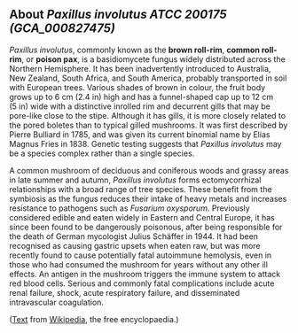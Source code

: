 About *Paxillus involutus ATCC 200175 (GCA\_000827475)* 
-------------------------------------------------------



*Paxillus involutus*, commonly known as the **brown roll-rim**, **common
roll-rim**, or **poison pax**, is a basidiomycete fungus widely
distributed across the Northern Hemisphere. It has been inadvertently
introduced to Australia, New Zealand, South Africa, and South America,
probably transported in soil with European trees. Various shades of
brown in colour, the fruit body grows up to 6 cm (2.4 in) high and has a
funnel-shaped cap up to 12 cm (5 in) wide with a distinctive inrolled
rim and decurrent gills that may be pore-like close to the stipe.
Although it has gills, it is more closely related to the pored boletes
than to typical gilled mushrooms. It was first described by Pierre
Bulliard in 1785, and was given its current binomial name by Elias
Magnus Fries in 1838. Genetic testing suggests that *Paxillus involutus*
may be a species complex rather than a single species.

A common mushroom of deciduous and coniferous woods and grassy areas in
late summer and autumn, *Paxillus involutus* forms ectomycorrhizal
relationships with a broad range of tree species. These benefit from the
symbiosis as the fungus reduces their intake of heavy metals and
increases resistance to pathogens such as *Fusarium oxysporum*.
Previously considered edible and eaten widely in Eastern and Central
Europe, it has since been found to be dangerously poisonous, after being
responsible for the death of German mycologist Julius Schäffer in 1944.
It had been recognised as causing gastric upsets when eaten raw, but was
more recently found to cause potentially fatal autoimmune hemolysis,
even in those who had consumed the mushroom for years without any other
ill effects. An antigen in the mushroom triggers the immune system to
attack red blood cells. Serious and commonly fatal complications include
acute renal failure, shock, acute respiratory failure, and disseminated
intravascular coagulation.

([Text](http://en.wikipedia.org/wiki/Paxillus_involutus) from
[Wikipedia](http://en.wikipedia.org/), the free encyclopaedia.)
